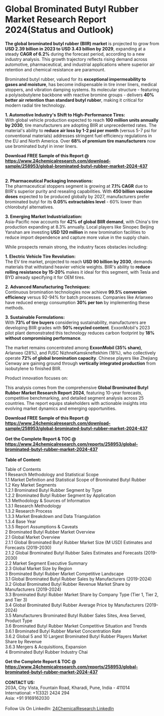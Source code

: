 <h1>Global Brominated Butyl Rubber Market Research Report 2024(Status and Outlook)</h1><p><strong>The global brominated butyl rubber (BIIR) market</strong> is projected to grow from <strong>USD 2.39 billion in 2023 to USD 3.43 billion by 2029</strong>, expanding at a steady <strong>CAGR of 6.2%</strong> during the forecast period, according to a new industry analysis. This growth trajectory reflects rising demand across automotive, pharmaceutical, and industrial applications where superior air retention and chemical resistance are paramount.</p><p>Brominated butyl rubber, valued for its <strong>exceptional impermeability to gases and moisture</strong>, has become indispensable in tire inner liners, medical stoppers, and vibration damping systems. Its molecular structure - featuring a polyisobutylene backbone with reactive bromine groups - delivers <strong>40% better air retention than standard butyl rubber</strong>, making it critical for modern radial tire technology.</p><p><strong>1. Automotive Industry's Shift to High-Performance Tires:</strong><br>
With global vehicle production expected to reach <strong>100 million units annually by 2030</strong>, tire manufacturers are adopting BIIR at unprecedented rates. The material's ability to <strong>reduce air loss by 1-2 psi per month</strong> (versus 5-7 psi for conventional materials) addresses stringent fuel efficiency regulations in the EU and North America. Over <strong>68% of premium tire manufacturers</strong> now use brominated butyl in inner liners.</p><div><b>Download FREE Sample of this Report @ 
            <a href="https://www.24chemicalresearch.com/download-sample/258953/global-brominated-butyl-rubber-market-2024-437">
            https://www.24chemicalresearch.com/download-sample/258953/global-brominated-butyl-rubber-market-2024-437</a></b></div><br><p><strong>2. Pharmaceutical Packaging Innovations:</strong><br>
The pharmaceutical stoppers segment is growing at <strong>7.1% CAGR</strong> due to BIIR's superior purity and resealing capabilities. With <strong>450 billion vaccine doses</strong> expected to be produced globally by 2027, manufacturers prefer brominated butyl for its <strong>0.05% extractables level</strong> - 60% lower than chlorobutyl alternatives.</p><p><strong>3. Emerging Market Industrialization:</strong><br>
Asia-Pacific now accounts for <strong>42% of global BIIR demand</strong>, with China's tire production expanding at 8.3% annually. Local players like Sinopec Beijing Yanshan are investing <strong>USD 120 million</strong> in new bromination facilities to reduce import dependence and capture more value in the supply chain.</p><p>While prospects remain strong, the industry faces obstacles including:</p><p><strong>1. Electric Vehicle Tire Revolution:</strong><br>
The EV tire market, projected to reach <strong>USD 90 billion by 2030</strong>, demands materials that withstand heavier vehicle weights. BIIR's ability to <strong>reduce rolling resistance by 15-20%</strong> makes it ideal for this segment, with Tesla and BYD already specifying it for OEM tires.</p><p><strong>2. Advanced Manufacturing Techniques:</strong><br>
Continuous bromination technologies now achieve <strong>99.5% conversion efficiency</strong> versus 92-94% for batch processes. Companies like Arlanxeo have reduced energy consumption <strong>30% per ton</strong> by implementing these methods.</p><p><strong>3. Sustainable Formulations:</strong><br>
With <strong>73% of tire buyers</strong> considering sustainability, manufacturers are developing BIIR grades with <strong>50% recycled content</strong>. ExxonMobil's 2023 pilot plant demonstrated this technology reduces carbon footprint by <strong>18% without compromising performance</strong>.</p><p>The market remains concentrated among <strong>ExxonMobil (35% share)</strong>, Arlanxeo (28%), and PJSC NizhneKamskneftekhim (18%), who collectively operate <strong>72% of global bromination capacity</strong>. Chinese players like Zhejiang Cenway are gaining ground through <strong>vertically integrated production</strong> from isobutylene to finished BIIR.</p><p>Product innovation focuses on:
</p><p>This analysis comes from the comprehensive <strong>Global Brominated Butyl Rubber Market Research Report 2024</strong>, featuring 10-year forecasts, competitive benchmarking, and detailed segment analysis across 25 countries. The report equips stakeholders with actionable insights into evolving market dynamics and emerging opportunities.</p><div><b>Download FREE Sample of this Report @ 
            <a href="https://www.24chemicalresearch.com/download-sample/258953/global-brominated-butyl-rubber-market-2024-437">
            https://www.24chemicalresearch.com/download-sample/258953/global-brominated-butyl-rubber-market-2024-437</a></b></div><br><div><b>Get the Complete Report & TOC @ 
            <a href="https://www.24chemicalresearch.com/reports/258953/global-brominated-butyl-rubber-market-2024-437">
            https://www.24chemicalresearch.com/reports/258953/global-brominated-butyl-rubber-market-2024-437</a></b></div><br>
            <b>Table of Content:</b><p>Table of Contents<br />
1 Research Methodology and Statistical Scope<br />
1.1 Market Definition and Statistical Scope of Brominated Butyl Rubber<br />
1.2 Key Market Segments<br />
1.2.1 Brominated Butyl Rubber Segment by Type<br />
1.2.2 Brominated Butyl Rubber Segment by Application<br />
1.3 Methodology & Sources of Information<br />
1.3.1 Research Methodology<br />
1.3.2 Research Process<br />
1.3.3 Market Breakdown and Data Triangulation<br />
1.3.4 Base Year<br />
1.3.5 Report Assumptions & Caveats<br />
2 Brominated Butyl Rubber Market Overview<br />
2.1 Global Market Overview<br />
2.1.1 Global Brominated Butyl Rubber Market Size (M USD) Estimates and Forecasts (2019-2030)<br />
2.1.2 Global Brominated Butyl Rubber Sales Estimates and Forecasts (2019-2030)<br />
2.2 Market Segment Executive Summary<br />
2.3 Global Market Size by Region<br />
3 Brominated Butyl Rubber Market Competitive Landscape<br />
3.1 Global Brominated Butyl Rubber Sales by Manufacturers (2019-2024)<br />
3.2 Global Brominated Butyl Rubber Revenue Market Share by Manufacturers (2019-2024)<br />
3.3 Brominated Butyl Rubber Market Share by Company Type (Tier 1, Tier 2, and Tier 3)<br />
3.4 Global Brominated Butyl Rubber Average Price by Manufacturers (2019-2024)<br />
3.5 Manufacturers Brominated Butyl Rubber Sales Sites, Area Served, Product Type<br />
3.6 Brominated Butyl Rubber Market Competitive Situation and Trends<br />
3.6.1 Brominated Butyl Rubber Market Concentration Rate<br />
3.6.2 Global 5 and 10 Largest Brominated Butyl Rubber Players Market Share by Revenue<br />
3.6.3 Mergers & Acquisitions, Expansion<br />
4 Brominated Butyl Rubber Industry Chai</p><div><b>Get the Complete Report & TOC @ 
            <a href="https://www.24chemicalresearch.com/reports/258953/global-brominated-butyl-rubber-market-2024-437">
            https://www.24chemicalresearch.com/reports/258953/global-brominated-butyl-rubber-market-2024-437</a></b></div><br><b>CONTACT US:</b><br>
            203A, City Vista, Fountain Road, Kharadi, Pune, India - 411014<br>
            International: +1(332) 2424 294<br>
            Asia: +91 9169162030 <br><br>
            Follow Us On LinkedIn: <a href="https://www.linkedin.com/company/24chemicalresearch/">24ChemicalResearch LinkedIn</a>